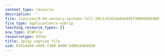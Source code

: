 ```yaml
---
content_type: resource
description: ''
file: /courses/9-04-sensory-systems-fall-2013/63414a94e9d5f30094905d89164b8d28_XTuXlXav78.srt
file_type: application/x-subrip
learning_resource_types: []
ocw_type: OCWFile
resourcetype: Other
title: 3play caption file
uid: 63414a94-e9d5-f300-9490-5d89164b8d28
---
```

